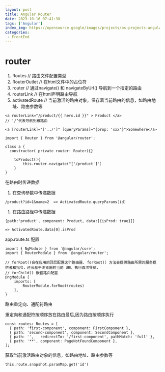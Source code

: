 ```yaml
---
layout: post
title: Angular Router
date: 2023-10-16 07:41:38
tags: ['Angular']
index_img: https://opensource.google/images/projects/os-projects-angular_thumbnail.png
categories:
 - FrontEnd
---
```


# router
1. Routes   // 路由文件配置类型
2. RouterOutlet    // 在html文件中的占位符
3. router    //  通过navigate() 和 navigateByUrl() 导航到一个指定的路由
4. routerLink  //  在html声明路由导航
5. activatedRoute   // 当前激活的路由对象，保存着当前路由的信息，如路由地址、路由参数等

```tsx
<a routerLink="/product/{{ hero.id }}" > Product </a>  
// ‘/’代表导航到根路由

<a [routerLink]="['../']" [queryParams]="{prop: 'xxx'}">Somewhere</a>
```

```tsx
import { Router } from '@angular/router';

class a {
  constructor( private router: Router){}

	toProduct(){
		this.router.navigate("['/product']")
	}
}
```

在路由时传递数据

1.  在查询参数中传递数据

```tsx
/product?id=1&name=2  => ActivatedRoute.queryParams[id]
```

1. 在路由路径中传递数据

```tsx
{path:'product', component: Product, data:[{isProd: true}]}

=> ActivatedRoute.data[0].isProd
```

app.route.ts 配置

```tsx
import { NgModule } from '@angular/core';
import { RouterModule } from '@angular/router';

// forRoot()会在应用的顶层配置这个路由器. forRoot() 方法会提供路由所需的服务提供者和指令，还会基于浏览器的当前 URL 执行首次导航.
// forChild() 嵌套路由配置
@ngModule {
	imports: [ 
		RouterModule.forRoot(routes) 
	],
}
```

路由重定向、通配符路由

重定向和通配符按顺序放在路由最后,因为路由按顺序执行

```tsx
const routes: Routes = [
  { path: 'first-component', component: FirstComponent },
  { path: 'second-component', component: SecondComponent },
  { path: '',   redirectTo: '/first-component', pathMatch: 'full' }, 
  { path: '**', component: PageNotFoundComponent },  
];
```

获取当前激活路由对象的信息，如路由地址、路由参数等

```tsx
this.route.snapshot.paramMap.get('id')
```
